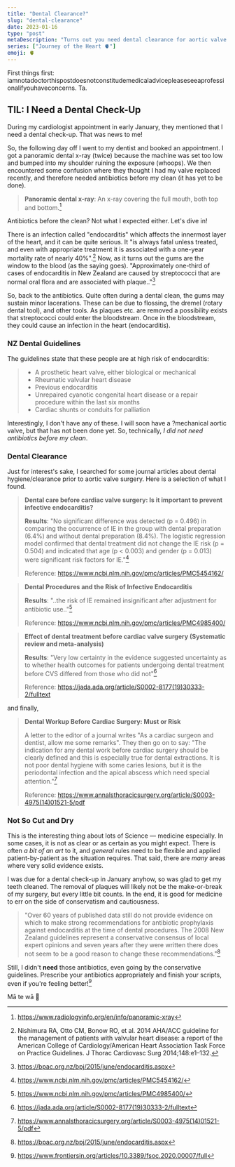```yaml
---
title: "Dental Clearance?"
slug: "dental-clearance"
date: 2023-01-16
type: "post"
metaDescription: "Turns out you need dental clearance for aortic valve replacement surgery. Who knew? Not me."
series: ["Journey of the Heart 🫀"]
emoji: 🫀
---
```


First things first: iamnotadoctorthispostdoesnotconstitudemedicaladvicepleaseseeaprofessionalifyouhaveconcerns. Ta.

## TIL: I Need a Dental Check-Up

During my cardiologist appointment in early January, they mentioned that I need a dental check-up. That was news to me!

So, the following day off I went to my dentist and booked an appointment. I got a panoramic dental x-ray (twice) because the machine was set too low and bumped into my shoulder ruining the exposure (whoops). We then encountered some confusion where they thought I had my valve replaced recently, and therefore needed antibiotics before my clean (it has yet to be done).

> __Panoramic dental x-ray__: An x-ray covering the full mouth, both top and bottom.[^2]

Antibiotics before the clean? Not what I expected either. Let's dive in!

There is an infection called "endocarditis" which affects the innermost layer of the heart, and it can be quite serious. It "is always fatal unless treated, and even with appropriate treatment it is associated with a one-year mortality rate of nearly 40%".[^1] Now, as it turns out the gums are the window to the blood (as the saying goes). "Approximately one-third of cases of endocarditis in New Zealand are caused by streptococci that are normal oral flora and are associated with plaque.."[^3]

So, back to the antibiotics. Quite often during a dental clean, the gums may sustain minor lacerations. These can be due to flossing, the dremel (rotary dental tool), and other tools. As plaques etc. are removed a possibility exists that streptococci could enter the bloodstream. Once in the bloodstream, they could cause an infection in the heart (endocarditis).

### NZ Dental Guidelines

The guidelines state that these people are at high risk of endocarditis:

> - A prosthetic heart valve, either biological or mechanical
> - Rheumatic valvular heart disease
> - Previous endocarditis
> - Unrepaired cyanotic congenital heart disease or a repair procedure within the last six months
> - Cardiac shunts or conduits for palliation

Interestingly, I don't have any of these. I will soon have a ?mechanical aortic valve, but that has not been done yet. So, technically, _I did not need antibiotics before my clean_.

### Dental Clearance

Just for interest's sake, I searched for some journal articles about dental hygiene/clearance prior to aortic valve surgery. Here is a selection of what I found.

> __Dental care before cardiac valve surgery: Is it important to prevent infective endocarditis?__
>
> __Results__: "No significant difference was detected (p = 0.496) in comparing the occurrence of IE in the group with dental preparation (6.4%) and without dental preparation (8.4%). The logistic regression model confirmed that dental treatment did not change the IE risk (p = 0.504) and indicated that age (p < 0.003) and gender (p = 0.013) were significant risk factors for IE."[^4]
> 
> Reference: https://www.ncbi.nlm.nih.gov/pmc/articles/PMC5454162/

> __Dental Procedures and the Risk of Infective Endocarditis__
>
> __Results__: "..the risk of IE remained insignificant after adjustment for antibiotic use.."[^5]
> 
> Reference: https://www.ncbi.nlm.nih.gov/pmc/articles/PMC4985400/

> __Effect of dental treatment before cardiac valve surgery (Systematic review and meta-analysis)__
>
> __Results__: "Very low certainty in the evidence suggested uncertainty as to whether health outcomes for patients undergoing dental treatment before CVS differed from those who did not"[^6]
> 
> Reference: https://jada.ada.org/article/S0002-8177(19)30333-2/fulltext

and finally,

> __Dental Workup Before Cardiac Surgery: Must or Risk__
> 
> A letter to the editor of a journal writes "As a cardiac
surgeon and dentist, allow me some remarks". They then go on to say: "The indication for any dental work before cardiac surgery
should be clearly defined and this is especially true for dental
extractions. It is not poor dental hygiene with some caries lesions, but it is the periodontal infection and the apical abscess which need special attention."[^7]
> 
> Reference: https://www.annalsthoracicsurgery.org/article/S0003-4975(14)01521-5/pdf

### Not So Cut and Dry

This is the interesting thing about lots of Science — medicine especially. In some cases, it is not as clear or as certain as you might expect. There is often _a bit of an art_ to it, and _general_ rules need to be flexible and applied patient-by-patient as the situation requires. That said, there are _many_ areas where very solid evidence exists.

I was due for a dental check-up in January anyhow, so was glad to get my teeth cleaned. The removal of plaques will likely not be the make-or-break of my surgery, but every little bit counts. In the end, it is good for medicine to err on the side of conservatism and cautiousness.

> "Over 60 years of published data still do not provide evidence on which to make strong recommendations for antibiotic prophylaxis against endocarditis at the time of dental procedures. The 2008 New Zealand guidelines represent a conservative consensus of local expert opinions and seven years after they were written there does not seem to be a good reason to change these recommendations."[^3]

Still, I didn't __need__ those antibiotics, even going by the conservative guidelines. Prescribe your antibiotics appropriately and finish your scripts, even if you're feeling better![^8]

Mā te wā 👋

[^1]: Nishimura RA, Otto CM, Bonow RO, et al. 2014 AHA/ACC guideline for the management of patients with valvular heart disease: a report of the American College of Cardiology/American Heart Association Task Force on Practice Guidelines. J Thorac Cardiovasc Surg 2014;148:e1–132.
[^2]: https://www.radiologyinfo.org/en/info/panoramic-xray
[^3]: https://bpac.org.nz/bpj/2015/june/endocarditis.aspx
[^4]: https://www.ncbi.nlm.nih.gov/pmc/articles/PMC5454162/
[^5]: https://www.ncbi.nlm.nih.gov/pmc/articles/PMC4985400/
[^6]: https://jada.ada.org/article/S0002-8177(19)30333-2/fulltext
[^7]: https://www.annalsthoracicsurgery.org/article/S0003-4975(14)01521-5/pdf
[^8]: https://www.frontiersin.org/articles/10.3389/fsoc.2020.00007/full
